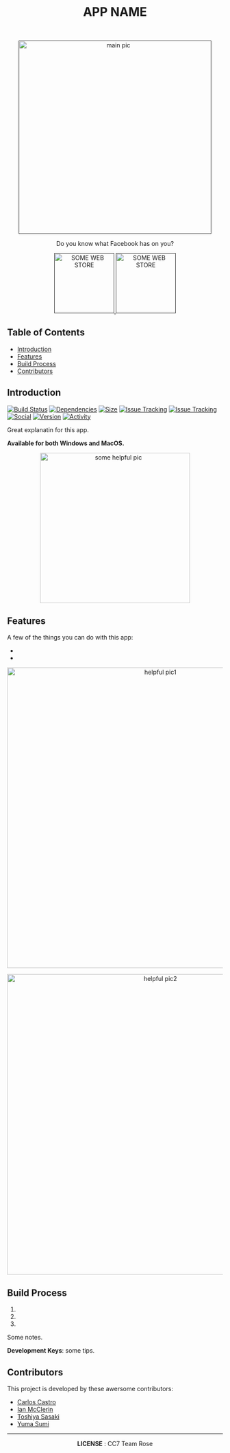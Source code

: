 <h1 align="center"> APP NAME </h1> <br>
<p align="center">
  <a href="">
    <img title="" src="" width="450" alt="main pic">
  </a>
</p>

<p align="center">
  Do you know what Facebook has on you?
</p>

<p align="center">
  <a href="">
    <img alt="SOME WEB STORE" title="" src="" width="140">
  </a>

  <a href="">
    <img alt="SOME WEB STORE" title="" src="" width="140">
  </a>
</p>

## Table of Contents

- [Introduction](#introduction)
- [Features](#features)
- [Build Process](#build-process)
- [Contributors](#contributors)

## Introduction

[![Build Status](https://travis-ci.org/mortar-pestle/ego-trip.svg?branch=master)](https://travis-ci.org/mortar-pestle/ego-trip)
[![Dependencies](https://img.shields.io/librariesio/github/mortar-pestle/ego-trip.svg)]()
[![Size](https://img.shields.io/github/repo-size/mortar-pestle/ego-trip.svg)]()
[![Issue Tracking](https://img.shields.io/github/issues/mortar-pestle/ego-trip.svg)]()
[![Issue Tracking](https://img.shields.io/github/issues-pr-raw/mortar-pestle/ego-trip.svg)]()
[![Social](https://img.shields.io/github/forks/mortar-pestle/ego-trip.svg?label=Fork)]()
[![Version](https://img.shields.io/github/release/mortar-pestle/ego-trip.svg)]()
[![Activity](https://img.shields.io/github/last-commit/mortar-pestle/ego-trip.svg)]()

Great explanatin for this app.

**Available for both Windows and MacOS.**

<p align="center">
  <img src = "" width=350 alt="some helpful pic">
</p>

## Features

A few of the things you can do with this app:

 -
 - 

<p align="center">
  <img src = "" width=700 alt="helpful pic1">
</p>

<p align="center">
  <img src = "" width=700 alt="helpful pic2">
</p>

## Build Process

1.
2.
3.

Some notes.

**Development Keys**: some tips.

## Contributors

This project is developed by these awersome contributors:

- [Carlos Castro](https://github.com/zero4994)
- [Ian McClerin](https://github.com/dejaviewdujour)
- [Toshiya Sasaki](https://github.com/toshyss)
- [Yuma Sumi](https://github.com/y-yeah)


---

<div align="center">
<b>LICENSE</b> : CC7 Team Rose
</div>